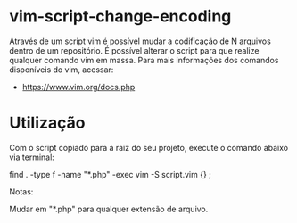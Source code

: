 # vim-script-change-encoding

Através de um script vim é possível mudar a codificação de N arquivos dentro de um repositório.
É possível alterar o script para que realize qualquer comando vim em massa.
Para mais informações dos comandos disponíveis do vim, acessar:

- https://www.vim.org/docs.php


# Utilização

Com o script copiado para a raiz do seu projeto, execute o comando abaixo via terminal:

find . -type f -name "*.php" -exec vim -S script.vim {} \;

Notas:

Mudar em "*.php" para qualquer extensão de arquivo.
